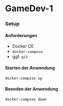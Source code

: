 # GameDev-1

### Setup
#### Anforderungen

 * Docker CE
 * `docker-compose`
 * ggf. `git`

#### Starten der Anwendung

```shell
docker-compose up
```

#### Beenden der Anwendung

```shell
docker-compose down
```
